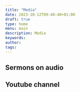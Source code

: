 ```yaml
---
title: "Media"
date: 2023-10-12T09:40:48+01:00
draft: true
type: home
menu: main
description: Media
keywords:
author: 
tags: 
---
```


## Sermons on audio



## Youtube channel


